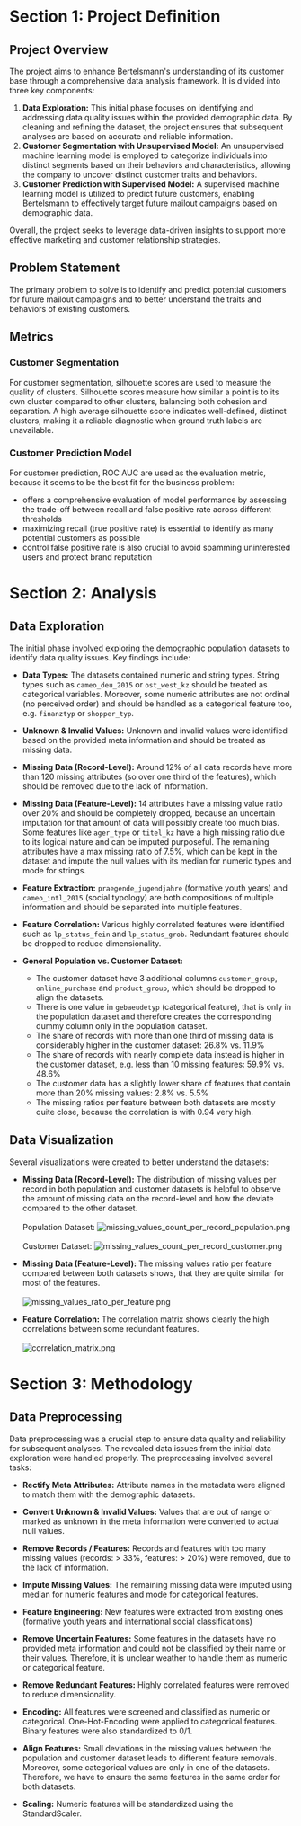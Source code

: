 # Section 1: Project Definition

## Project Overview
The project aims to enhance Bertelsmann's understanding of its customer base through a comprehensive data analysis framework. It is divided into three key components:
1. **Data Exploration:** This initial phase focuses on identifying and addressing data quality issues within the provided demographic data. By cleaning and refining the dataset, the project ensures that subsequent analyses are based on accurate and reliable information.
2. **Customer Segmentation with Unsupervised Model:** An unsupervised machine learning model is employed to categorize individuals into distinct segments based on their behaviors and characteristics, allowing the company to uncover distinct customer traits and behaviors.
3. **Customer Prediction with Supervised Model:** A supervised machine learning model is utilized to predict future customers, enabling Bertelsmann to effectively target future mailout campaigns based on demographic data.

Overall, the project seeks to leverage data-driven insights to support more effective marketing and customer relationship strategies.

## Problem Statement
The primary problem to solve is to identify and predict potential customers for future mailout campaigns and to better understand the traits and behaviors of existing customers.

## Metrics
### Customer Segmentation
For customer segmentation, silhouette scores are used to measure the quality of clusters. Silhouette scores measure how similar a point is to its own cluster compared to other clusters, balancing both cohesion and separation. A high average silhouette score indicates well-defined, distinct clusters, making it a reliable diagnostic when ground truth labels are unavailable.

### Customer Prediction Model
For customer prediction, ROC AUC are used as the evaluation metric, because it seems to be the best fit for the business problem:
- offers a comprehensive evaluation of model performance by assessing the trade-off between recall and false positive rate across different thresholds
- maximizing recall (true positive rate) is essential to identify as many potential customers as possible
- control false positive rate is also crucial to avoid spamming uninterested users and protect brand reputation


# Section 2: Analysis

## Data Exploration
The initial phase involved exploring the demographic population datasets to identify data quality issues. Key findings include:

- **Data Types:** The datasets contained numeric and string types. String types such as `cameo_deu_2015` or `ost_west_kz` should be treated as categorical variables. Moreover, some numeric attributes are not ordinal (no perceived order) and should be handled as a categorical feature too, e.g. `finanztyp` or `shopper_typ`.


- **Unknown & Invalid Values:** Unknown and invalid values were identified based on the provided meta information and should be treated as missing data.


- **Missing Data (Record-Level):** Around 12% of all data records have more than 120 missing attributes (so over one third of the features), which should be removed due to the lack of information.


- **Missing Data (Feature-Level):** 14 attributes have a missing value ratio over 20% and should be completely dropped, because an uncertain imputation for that amount of data will possibly create too much bias. Some features like `ager_type` or `titel_kz` have a high missing ratio due to its logical nature and can be imputed purposeful. The remaining attributes have a max missing ratio of 7.5%, which can be kept in the dataset and impute the null values with its median for numeric types and mode for strings.


- **Feature Extraction:** `praegende_jugendjahre` (formative youth years) and `cameo_intl_2015` (social typology) are both compositions of multiple information and should be separated into multiple features.


- **Feature Correlation:** Various highly correlated features were identified such as `lp_status_fein` and `lp_status_grob`. Redundant features should be dropped to reduce dimensionality.


- **General Population vs. Customer Dataset:**
  - The customer dataset have 3 additional columns `customer_group`, `online_purchase` and `product_group`, which should be dropped to align the datasets.
  - There is one value in `gebaeudetyp` (categorical feature), that is only in the population dataset and therefore creates the corresponding dummy column only in the population dataset.
  - The share of records with more than one third of missing data is considerably higher in the customer dataset: 26.8% vs. 11.9%
  - The share of records with nearly complete data instead is higher in the customer dataset, e.g. less than 10 missing features: 59.9% vs. 48.6%
  - The customer data has a slightly lower share of features that contain more than 20% missing values: 2.8% vs. 5.5%
  - The missing ratios per feature between both datasets are mostly quite close, because the correlation is with 0.94 very high.

## Data Visualization
Several visualizations were created to better understand the datasets:

- **Missing Data (Record-Level):** The distribution of missing values per record in both population and customer datasets is helpful to observe the amount of missing data on the record-level and how the deviate compared to the other dataset.
  <br><br>
  Population Dataset:
  ![missing_values_count_per_record_population.png](img/missing_values_count_per_record_population.png)
  <br><br>
  Customer Dataset:
  ![missing_values_count_per_record_customer.png](img/missing_values_count_per_record_customer.png)


- **Missing Data (Feature-Level):** The missing values ratio per feature compared between both datasets shows, that they are quite similar for most of the features.
  <br><br>
  ![missing_values_ratio_per_feature.png](img/missing_values_ratio_per_feature.png)


- **Feature Correlation:** The correlation matrix shows clearly the high correlations between some redundant features.
  <br><br>
  ![correlation_matrix.png](img/correlation_matrix.png)


# Section 3: Methodology

## Data Preprocessing
Data preprocessing was a crucial step to ensure data quality and reliability for subsequent analyses. The revealed data issues from the initial data exploration were handled properly. The preprocessing involved several tasks:

- **Rectify Meta Attributes:** Attribute names in the metadata were aligned to match them with the demographic datasets.


- **Convert Unknown & Invalid Values:** Values that are out of range or marked as unknown in the meta information were converted to actual null values.


- **Remove Records / Features:** Records and features with too many missing values (records: > 33%, features: > 20%) were removed, due to the lack of information. 


- **Impute Missing Values:** The remaining missing data were imputed using median for numeric features and mode for categorical features.


- **Feature Engineering:** New features were extracted from existing ones (formative youth years and international social classifications)


- **Remove Uncertain Features:** Some features in the datasets have no provided meta information and could not be classified by their name or their values. Therefore, it is unclear weather to handle them as numeric or categorical feature.


- **Remove Redundant Features:** Highly correlated features were removed to reduce dimensionality.


- **Encoding:** All features were screened and classified as numeric or categorical. One-Hot-Encoding were applied to categorical features. Binary features were also standardized to 0/1.


- **Align Features:** Small deviations in the missing values between the population and customer dataset leads to different feature removals. Moreover, some categorical values are only in one of the datasets. Therefore, we have to ensure the same features in the same order for both datasets.


- **Scaling:** Numeric features will be standardized using the StandardScaler.


